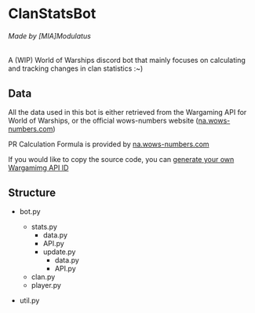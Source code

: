 # ClanStatsBot
###### Made by [MIA]Modulatus

A (WIP) World of Warships discord bot that mainly focuses on calculating and tracking changes in clan statistics :~)

## Data
All the data used in this bot is either retrieved from the Wargaming API for World of Warships, or the official wows-numbers website ([na.wows-numbers.com](https://wows-numbers.com))

PR Calculation Formula is provided by [na.wows-numbers.com](https://na.wows-numbers.com/personal/rating)

If you would like to copy the source code, you can [generate your own Wargamimg API ID](https://developers.wargaming.net/)

## Structure

* bot.py
  * stats.py
    * data.py
    * API.py
    * update.py
      * data.py
      * API.py
  * clan.py
  * player.py

* util.py
